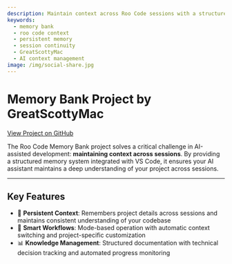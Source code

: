 ```yaml
---
description: Maintain context across Roo Code sessions with a structured memory system that ensures deep project understanding and continuity
keywords:
  - memory bank
  - roo code context
  - persistent memory
  - session continuity
  - GreatScottyMac
  - AI context management
image: /img/social-share.jpg
---
```


# Memory Bank Project by GreatScottyMac

[View Project on GitHub](https://github.com/GreatScottyMac/roo-code-memory-bank)

The Roo Code Memory Bank project solves a critical challenge in AI-assisted development: **maintaining context across sessions**. By providing a structured memory system integrated with VS Code, it ensures your AI assistant maintains a deep understanding of your project across sessions.

---

## Key Features

- 🧠 **Persistent Context**: Remembers project details across sessions and maintains consistent understanding of your codebase
- 🔄 **Smart Workflows**: Mode-based operation with automatic context switching and project-specific customization
- 📊 **Knowledge Management**: Structured documentation with technical decision tracking and automated progress monitoring